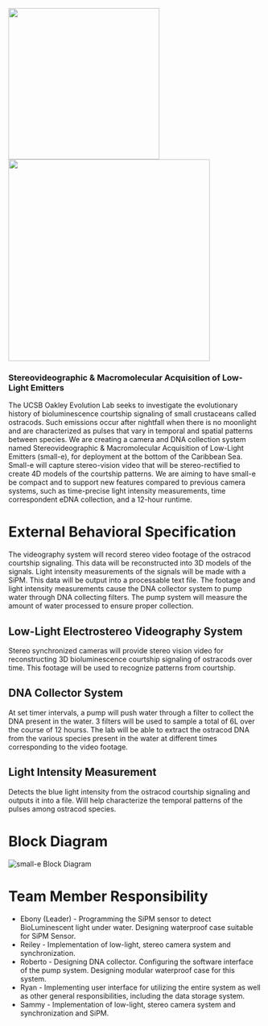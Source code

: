 
<p float="left">
  <img src=https://user-images.githubusercontent.com/59896939/231983585-c8b760ad-28db-4382-8136-c9313adf8950.png width="300" />
  <img src="https://user-images.githubusercontent.com/59896939/231979197-8c97de6d-7fe1-4d55-a3d7-8840e243fdc7.png" width="400" /> 
</p>

### Stereovideographic & Macromolecular Acquisition of Low-Light Emitters

The UCSB Oakley Evolution Lab seeks to investigate the evolutionary history of bioluminescence courtship signaling of small crustaceans called ostracods. Such emissions occur after nightfall when there is no moonlight and are characterized as pulses that vary in temporal and spatial patterns between species. We are creating a camera and DNA collection system named Stereovideographic & Macromolecular Acquisition of Low-Light Emitters (small-e), for deployment at the bottom of the Caribbean Sea. Small-e will capture stereo-vision video that will be stereo-rectified to create 4D models of the courtship patterns. We are aiming to have small-e be compact and to support new features compared to previous camera systems, such as time-precise light intensity measurements, time correspondent eDNA collection, and a 12-hour runtime. 

# External Behavioral Specification
The videography system will record stereo video footage of the ostracod courtship signaling. This data will be reconstructed into 3D models of the signals. Light intensity measurements of the signals will be made with a SiPM. This data will be output into a processable text file. The footage and light intensity measurements cause the DNA collector system to pump water through DNA collecting filters. The pump system will measure the amount of water processed to ensure proper collection.

## Low-Light Electrostereo Videography System
Stereo synchronized cameras will provide stereo vision video for reconstructing 3D bioluminescence courtship signaling of ostracods over time. This footage will be used to recognize patterns from courtship.

## DNA Collector System
At set timer intervals, a pump will push water through a filter to collect the DNA present in the water. 3 filters will be used to sample a total of 6L over the course of 12 hourss. The lab will be able to extract the ostracod DNA from the various species present in the water at different times corresponding to the video footage.

## Light Intensity Measurement
Detects the blue light intensity from the ostracod courtship signaling and outputs it into a file. Will help characterize the temporal patterns of the pulses among ostracod species. 

# Block Diagram 

![small-e Block Diagram](https://user-images.githubusercontent.com/59896939/231986084-3c14e02d-4b69-470a-8d1c-ec4c69f3b8d4.png)

# Team Member Responsibility 
- Ebony (Leader) - Programming the SiPM sensor to detect BioLuminescent light under water. Designing waterproof case suitable for SiPM Sensor.
- Reiley - Implementation of low-light, stereo camera system and synchronization.
- Roberto -  Designing DNA collector. Configuring the software interface of the pump system. Designing modular waterproof case for this system. 
- Ryan - Implementing user interface for utilizing the entire system as well as other general responsibilities, including the data storage system.
- Sammy - Implementation of low-light, stereo camera system and synchronization and SiPM.


